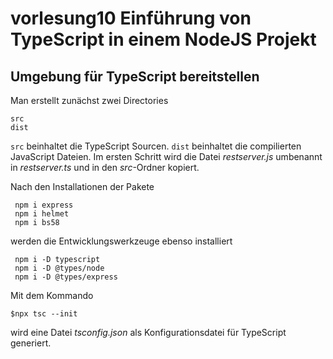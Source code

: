 # vorlesung10 Einführung von TypeScript in einem NodeJS Projekt

## Umgebung für TypeScript bereitstellen
Man erstellt zunächst zwei Directories

```
src
dist
```

`src` beinhaltet die TypeScript Sourcen. `dist` beinhaltet die compilierten JavaScript Dateien. Im ersten Schritt wird die Datei *restserver.js* umbenannt in *restserver.ts* und in den *src*-Ordner kopiert.

Nach den Installationen der Pakete

```
 npm i express
 npm i helmet
 npm i bs58
```

werden die Entwicklungswerkzeuge ebenso installiert

```
 npm i -D typescript
 npm i -D @types/node
 npm i -D @types/express
```

Mit dem Kommando 

```
$npx tsc --init
````
wird eine Datei *tsconfig.json* als Konfigurationsdatei für TypeScript generiert.
